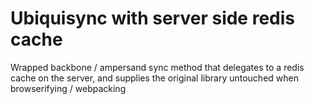 # Ubiquisync with server side redis cache

Wrapped backbone / ampersand sync method that delegates to a redis cache on the server, and supplies the original library untouched when browserifying / webpacking


